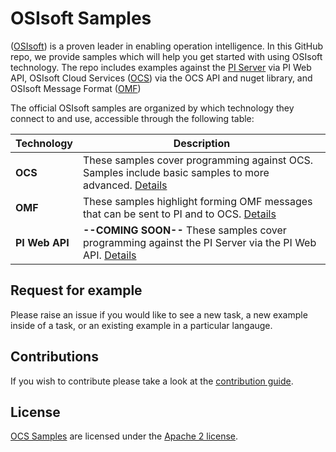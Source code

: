 # OSIsoft Samples
([OSIsoft](https://www.osisoft.com/)) is a proven leader in enabling operation intelligence.  In this GitHub repo, we provide samples which will help you get started with using OSIsoft technology. The repo includes examples against the [PI Server](https://www.osisoft.com/pi-system/) via PI Web API, OSIsoft Cloud Services ([OCS](https://cloud.osisoft.com/welcome)) via the OCS API and nuget library, and OSIsoft Message Format ([OMF](https://pisquare.osisoft.com/community/developers-club/omf))



The official OSIsoft samples are organized by which technology they connect to and use, accessible through the following table:

Technology|Description
----|-----------
**OCS** | These samples cover programming against OCS.  Samples include basic samples to more advanced.  <a href="ocs_samples/">Details</a>  
**OMF** | These samples highlight forming OMF messages that can be sent to PI and to OCS.  <a href="omf_samples/">Details</a>  
**PI Web API**  | **--COMING SOON--** These samples cover programming against the PI Server via the PI Web API. <a href="piwebapi_samples/">Details</a>  

## Request for example 

Please raise an issue if you would like to see a new task, a new example inside of a task, or an existing example in a particular langauge.    

## Contributions

If you wish to contribute please take a look at the [contribution guide](CONTRIBUTING.md).

## License

[OCS Samples](https://github.com/osisoft/ocs-samples) are licensed under the [Apache 2 license](LICENSE.md).

